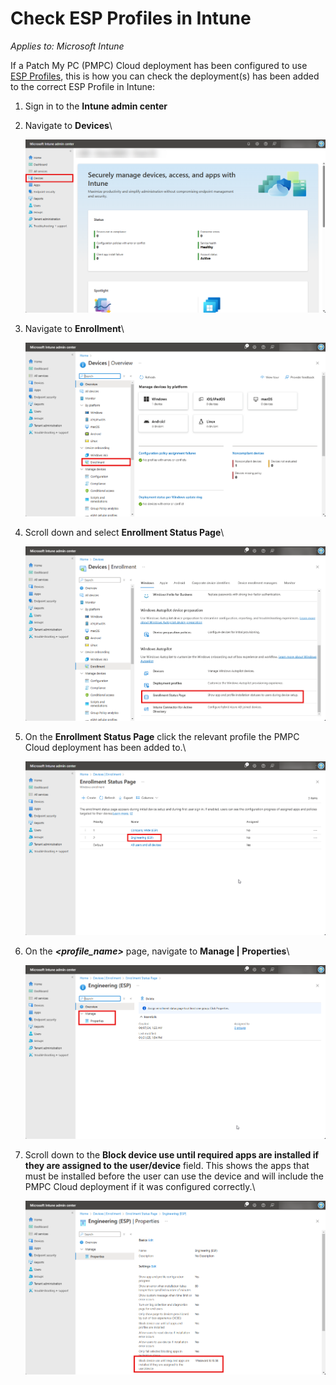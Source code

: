 # Check ESP Profiles in Intune

_Applies to: Microsoft Intune_

If a Patch My PC (PMPC) Cloud deployment has been configured to use [ESP Profiles](../../cloud-deployments/deploying-an-app-using-cloud/cloud-configurations-deployment-tab/esp-profiles-deployments.md), this is how you can check the deployment(s) has been added to the correct ESP Profile in Intune:

1. Sign in to the **Intune admin center**
2.  Navigate to **Devices**\


    ![Navigating to “Devices”](/_images/image-(126).png "Navigating to “Devices”")
3.  Navigate to **Enrollment**\


    ![Navigating to “Enrollment”](/_images/image-(276).png "Navigating to “Enrollment”")


4.  Scroll down and select **Enrollment Status Page**\


    ![Scrolling down and selecting “Enrollment Status Page”](/_images/image-(277).png "Scrolling down and selecting “Enrollment Status Page”")


5.  On the **Enrollment Status Page** click the relevant profile the PMPC Cloud deployment has been added to.\


    ![Clicking the relevant profile the PMPC Cloud deployment has been added to](/_images/image-(278).png "Clicking the relevant profile the PMPC Cloud deployment has been added to")


6.  On the _**\<profile\_name>**_ page, navigate to **Manage | Properties**\


    ![Navigating to “Manage | Properties”](/_images/image-(279).png "Navigating to “Manage | Properties”")


7.  Scroll down to the **Block device use until required apps are installed if they are assigned to the user/device** field. This shows the apps that must be installed before the user can use the device and will include the PMPC Cloud deployment if it was configured correctly.\


    ![Scrolling down to the “Block device use until required apps are installed if they are assigned to the user/device field”, which shows the apps that must be installed before a user can use the device](/_images/image-(280).png "Scrolling down to the “Block device use until required apps are installed if they are assigned to the user/device field”, which shows the apps that must be installed before a user can use the device")